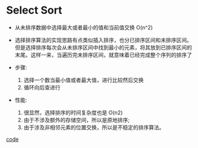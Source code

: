 # Select Sort

- 从未排序数据中选择最大或者最小的值和当前值交换 O(n^2)
- 选择排序算法的实现思路有点类似插入排序，也分已排序区间和未排序区间。但是选择排序每次会从未排序区间中找到最小的元素，将其放到已排序区间的末尾。这样一来，当遍历完未排序区间，就意味着已经完成整个序列的排序了


- 步骤:
  1. 选择一个数当最小值或者最大值，进行比较然后交换 
  2. 循环向后查进行

- 性能:
  1. 很显然，选择排序的时间复杂度也是 O(n2)
  2. 由于不涉及额外的存储空间，所以是原地排序;
  3. 由于涉及非相邻元素的位置交换，所以是不稳定的排序算法。

[code](selectSort.go)